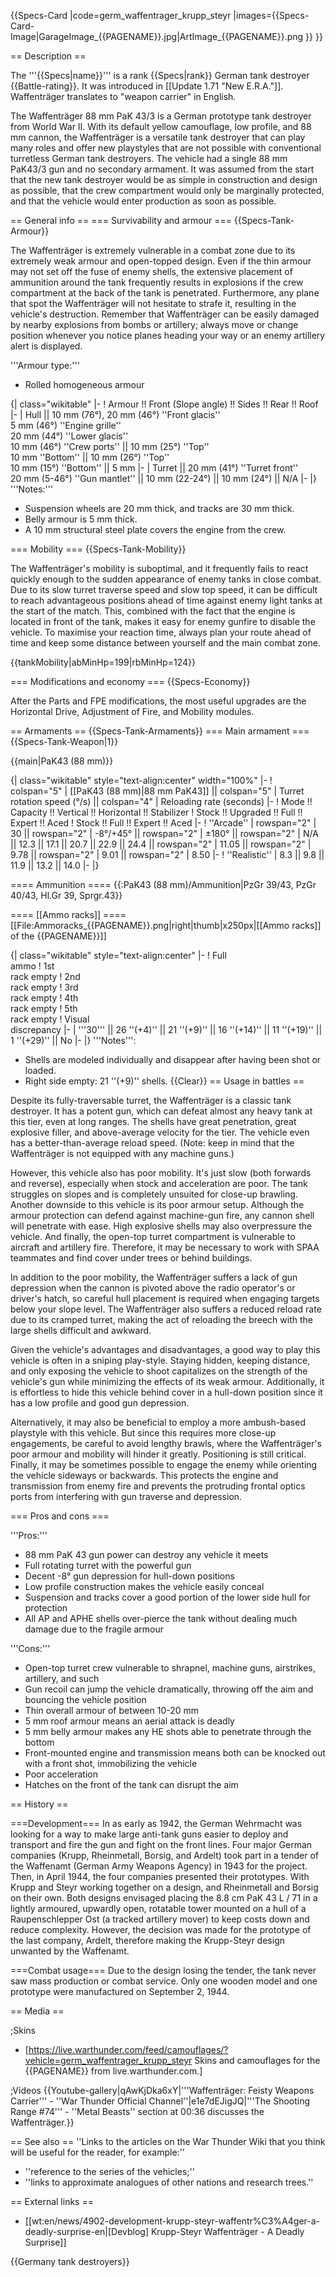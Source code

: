 {{Specs-Card
|code=germ_waffentrager_krupp_steyr
|images={{Specs-Card-Image|GarageImage_{{PAGENAME}}.jpg|ArtImage_{{PAGENAME}}.png }}
}}

== Description ==
<!-- ''In the description, the first part should be about the history of the creation and combat usage of the vehicle, as well as its key features. In the second part, tell the reader about the ground vehicle in the game. Insert a screenshot of the vehicle, so that if the novice player does not remember the vehicle by name, he will immediately understand what kind of vehicle the article is talking about.'' -->
The '''{{Specs|name}}''' is a rank {{Specs|rank}} German tank destroyer {{Battle-rating}}. It was introduced in [[Update 1.71 "New E.R.A."]]. Waffenträger translates to "weapon carrier" in English.

The Waffenträger 88 mm PaK 43/3 is a German prototype tank destroyer from World War II. With its default yellow camouflage, low profile, and 88 mm cannon, the Waffenträger is a versatile tank destroyer that can play many roles and offer new playstyles that are not possible with conventional turretless German tank destroyers. The vehicle had a single 88 mm PaK43/3 gun and no secondary armament. It was assumed from the start that the new tank destroyer would be as simple in construction and design as possible, that the crew compartment would only be marginally protected, and that the vehicle would enter production as soon as possible.

== General info ==
=== Survivability and armour ===
{{Specs-Tank-Armour}}
<!-- ''Describe armour protection. Note the most well protected and key weak areas. Appreciate the layout of modules as well as the number and location of crew members. Is the level of armour protection sufficient, is the placement of modules helpful for survival in combat? If necessary use a visual template to indicate the most secure and weak zones of the armour.'' -->
The Waffenträger is extremely vulnerable in a combat zone due to its extremely weak armour and open-topped design. Even if the thin armour may not set off the fuse of enemy shells, the extensive placement of ammunition around the tank frequently results in explosions if the crew compartment at the back of the tank is penetrated. Furthermore, any plane that spot the Waffenträger will not hesitate to strafe it, resulting in the vehicle's destruction. Remember that Waffenträger can be easily damaged by nearby explosions from bombs or artillery; always move or change position whenever you notice planes heading your way or an enemy artillery alert is displayed.

'''Armour type:'''

* Rolled homogeneous armour

{| class="wikitable"
|-
! Armour !! Front (Slope angle) !! Sides !! Rear !! Roof
|-
| Hull || 10 mm (76°), 20 mm (46°) ''Front glacis'' <br> 5 mm (46°) ''Engine grille'' <br> 20 mm (44°) ''Lower glacis'' <br> 10 mm (46°) ''Crew ports'' || 10 mm (25°) ''Top'' <br> 10 mm ''Bottom'' || 10 mm (26°) ''Top'' <br> 10 mm (15°) ''Bottom'' || 5 mm
|-
| Turret || 20 mm (41°) ''Turret front'' <br> 20 mm (5-46°) ''Gun mantlet'' || 10 mm (22-24°) || 10 mm (24°) || N/A
|-
|}
'''Notes:'''

* Suspension wheels are 20 mm thick, and tracks are 30 mm thick.
* Belly armour is 5 mm thick.
* A 10 mm structural steel plate covers the engine from the crew.

=== Mobility ===
{{Specs-Tank-Mobility}}
<!-- ''Write about the mobility of the ground vehicle. Estimate the specific power and manoeuvrability, as well as the maximum speed forwards and backwards.'' -->
The Waffenträger's mobility is suboptimal, and it frequently fails to react quickly enough to the sudden appearance of enemy tanks in close combat. Due to its slow turret traverse speed and slow top speed, it can be difficult to reach advantageous positions ahead of time against enemy light tanks at the start of the match. This, combined with the fact that the engine is located in front of the tank, makes it easy for enemy gunfire to disable the vehicle. To maximise your reaction time, always plan your route ahead of time and keep some distance between yourself and the main combat zone.

{{tankMobility|abMinHp=199|rbMinHp=124}}

=== Modifications and economy ===
{{Specs-Economy}}

After the Parts and FPE modifications, the most useful upgrades are the Horizontal Drive, Adjustment of Fire, and Mobility modules.

== Armaments ==
{{Specs-Tank-Armaments}}
=== Main armament ===
{{Specs-Tank-Weapon|1}}
<!-- ''Give the reader information about the characteristics of the main gun. Assess its effectiveness in a battle based on the reloading speed, ballistics and the power of shells. Do not forget about the flexibility of the fire, that is how quickly the cannon can be aimed at the target, open fire on it and aim at another enemy. Add a link to the main article on the gun: <code><nowiki>{{main|Name of the weapon}}</nowiki></code>. Describe in general terms the ammunition available for the main gun. Give advice on how to use them and how to fill the ammunition storage.'' -->
{{main|PaK43 (88 mm)}}

{| class="wikitable" style="text-align:center" width="100%"
|-
! colspan="5" | [[PaK43 (88 mm)|88 mm PaK43]] || colspan="5" | Turret rotation speed (°/s) || colspan="4" | Reloading rate (seconds)
|-
! Mode !! Capacity !! Vertical !! Horizontal !! Stabilizer
! Stock !! Upgraded !! Full !! Expert !! Aced
! Stock !! Full !! Expert !! Aced
|-
! ''Arcade''
| rowspan="2" | 30 || rowspan="2" | -8°/+45° || rowspan="2" | ±180° || rowspan="2" | N/A || 12.3 || 17.1 || 20.7 || 22.9 || 24.4 || rowspan="2" | 11.05 || rowspan="2" | 9.78 || rowspan="2" | 9.01 || rowspan="2" | 8.50
|-
! ''Realistic''
| 8.3 || 9.8 || 11.9 || 13.2 || 14.0
|-
|}

==== Ammunition ====
{{:PaK43 (88 mm)/Ammunition|PzGr 39/43, PzGr 40/43, Hl.Gr 39, Sprgr.43}}

==== [[Ammo racks]] ====
[[File:Ammoracks_{{PAGENAME}}.png|right|thumb|x250px|[[Ammo racks]] of the {{PAGENAME}}]]
<!-- '''Last updated: 2.9.0.83''' -->
{| class="wikitable" style="text-align:center"
|-
! Full<br>ammo
! 1st<br>rack empty
! 2nd<br>rack empty
! 3rd<br>rack empty
! 4th<br>rack empty
! 5th<br>rack empty
! Visual<br>discrepancy
|-
| '''30''' || 26&nbsp;''(+4)'' || 21&nbsp;''(+9)'' || 16&nbsp;''(+14)'' || 11&nbsp;''(+19)'' || 1&nbsp;''(+29)'' || No
|-
|}
'''Notes''':

* Shells are modeled individually and disappear after having been shot or loaded.
* Right side empty: 21&nbsp;''(+9)'' shells.
{{Clear}}
== Usage in battles ==
<!-- ''Describe the tactics of playing in the vehicle, the features of using vehicles in the team and advice on tactics. Refrain from creating a "guide" - do not impose a single point of view but instead give the reader food for thought. Describe the most dangerous enemies and give recommendations on fighting them. If necessary, note the specifics of the game in different modes (AB, RB, SB).'' -->
Despite its fully-traversable turret, the Waffenträger is a classic tank destroyer. It has a potent gun, which can defeat almost any heavy tank at this tier, even at long ranges. The shells have great penetration, great explosive filler, and above-average velocity for the tier. The vehicle even has a better-than-average reload speed. (Note: keep in mind that the Waffenträger is not equipped with any machine guns.)

However, this vehicle also has poor mobility. It's just slow (both forwards and reverse), especially when stock and acceleration are poor. The tank struggles on slopes and is completely unsuited for close-up brawling. Another downside to this vehicle is its poor armour setup. Although the armour protection can defend against machine-gun fire, any cannon shell will penetrate with ease. High explosive shells may also overpressure the vehicle. And finally, the open-top turret compartment is vulnerable to aircraft and artillery fire. Therefore, it may be necessary to work with SPAA teammates and find cover under trees or behind buildings.

In addition to the poor mobility, the Waffenträger suffers a lack of gun depression when the cannon is pivoted above the radio operator's or driver's hatch, so careful hull placement is required when engaging targets below your slope level. The Waffenträger also suffers a reduced reload rate due to its cramped turret, making the act of reloading the breech with the large shells difficult and awkward.

Given the vehicle's advantages and disadvantages, a good way to play this vehicle is often in a sniping play-style. Staying hidden, keeping distance, and only exposing the vehicle to shoot capitalizes on the strength of the vehicle's gun while minimizing the effects of its weak armour. Additionally, it is effortless to hide this vehicle behind cover in a hull-down position since it has a low profile and good gun depression.

Alternatively, it may also be beneficial to employ a more ambush-based playstyle with this vehicle. But since this requires more close-up engagements, be careful to avoid lengthy brawls, where the Waffenträger's poor armour and mobility will hinder it greatly. Positioning is still critical. Finally, it may be sometimes possible to engage the enemy while orienting the vehicle sideways or backwards. This protects the engine and transmission from enemy fire and prevents the protruding frontal optics ports from interfering with gun traverse and depression.

=== Pros and cons ===
<!-- ''Summarise and briefly evaluate the vehicle in terms of its characteristics and combat effectiveness. Mark its pros and cons in a bulleted list. Try not to use more than 6 points for each of the characteristics. Avoid using categorical definitions such as "bad", "good" and the like - use substitutions with softer forms such as "inadequate" and "effective".'' -->

'''Pros:'''

* 88 mm PaK 43 gun power can destroy any vehicle it meets
* Full rotating turret with the powerful gun
* Decent -8° gun depression for hull-down positions
* Low profile construction makes the vehicle easily conceal
* Suspension and tracks cover a good portion of the lower side hull for protection
* All AP and APHE shells over-pierce the tank without dealing much damage due to the fragile armour

'''Cons:'''

* Open-top turret crew vulnerable to shrapnel, machine guns, airstrikes, artillery, and such
* Gun recoil can jump the vehicle dramatically, throwing off the aim and bouncing the vehicle position
* Thin overall armour of between 10-20 mm
* 5 mm roof armour means an aerial attack is deadly
* 5 mm belly armour makes any HE shots able to penetrate through the bottom
* Front-mounted engine and transmission means both can be knocked out with a front shot, immobilizing the vehicle
* Poor acceleration
* Hatches on the front of the tank can disrupt the aim

== History ==
<!-- ''Describe the history of the creation and combat usage of the vehicle in more detail than in the introduction. If the historical reference turns out to be too long, take it to a separate article, taking a link to the article about the vehicle and adding a block "/History" (example: <nowiki>https://wiki.warthunder.com/(Vehicle-name)/History</nowiki>) and add a link to it here using the <code>main</code> template. Be sure to reference text and sources by using <code><nowiki><ref></ref></nowiki></code>, as well as adding them at the end of the article with <code><nowiki><references /></nowiki></code>. This section may also include the vehicle's dev blog entry (if applicable) and the in-game encyclopedia description (under <code><nowiki>=== In-game description ===</nowiki></code>, also if applicable).'' -->
===Development===
In as early as 1942, the German Wehrmacht was looking for a way to make large anti-tank guns easier to deploy and transport and fire the gun and fight on the front lines. Four major German companies (Krupp, Rheinmetall, Borsig, and Ardelt) took part in a tender of the Waffenamt (German Army Weapons Agency) in 1943 for the project. Then, in April 1944, the four companies presented their prototypes. With Krupp and Steyr working together on a design, and Rheinmetall and Borsig on their own. Both designs envisaged placing the 8.8 cm PaK 43 L / 71 in a lightly armoured, upwardly open, rotatable tower mounted on a hull of a Raupenschlepper Ost (a tracked artillery mover) to keep costs down and reduce complexity. However, the decision was made for the prototype of the last company, Ardelt, therefore making the Krupp-Steyr design unwanted by the Waffenamt.

===Combat usage===
Due to the design losing the tender, the tank never saw mass production or combat service. Only one wooden model and one prototype were manufactured on September 2, 1944.

== Media ==
<!-- ''Excellent additions to the article would be video guides, screenshots from the game, and photos.'' -->

;Skins

* [https://live.warthunder.com/feed/camouflages/?vehicle=germ_waffentrager_krupp_steyr Skins and camouflages for the {{PAGENAME}} from live.warthunder.com.]

;Videos
{{Youtube-gallery|qAwKjDka6xY|'''Waffenträger: Feisty Weapons Carrier''' - ''War Thunder Official Channel''|e1e7dEJigJQ|'''The Shooting Range #74''' - ''Metal Beasts'' section at 00:36 discusses the Waffenträger.}}

== See also ==
''Links to the articles on the War Thunder Wiki that you think will be useful for the reader, for example:''

* ''reference to the series of the vehicles;''
* ''links to approximate analogues of other nations and research trees.''

== External links ==
<!-- ''Paste links to sources and external resources, such as:''
* ''topic on the official game forum;''
* ''other literature.'' -->

* [[wt:en/news/4902-development-krupp-steyr-waffentr%C3%A4ger-a-deadly-surprise-en|[Devblog] Krupp-Steyr Waffenträger - A Deadly Surprise]]

{{Germany tank destroyers}}